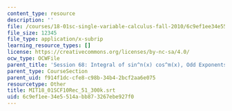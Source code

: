 ```yaml
---
content_type: resource
description: ''
file: /courses/18-01sc-single-variable-calculus-fall-2010/6c9ef1ee34e5514abb873267ebe927f0_MIT18_01SCF10Rec_51_300k.vtt
file_size: 12345
file_type: application/x-subrip
learning_resource_types: []
license: https://creativecommons.org/licenses/by-nc-sa/4.0/
ocw_type: OCWFile
parent_title: 'Session 68: Integral of sin^n(x) cos^m(x), Odd Exponents'
parent_type: CourseSection
parent_uid: f914f1dc-cfe8-c98b-34b4-2bcf2aa6e075
resourcetype: Other
title: MIT18_01SCF10Rec_51_300k.srt
uid: 6c9ef1ee-34e5-514a-bb87-3267ebe927f0
---
```

